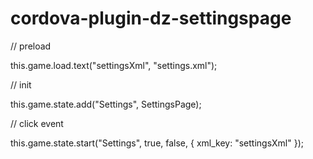 # cordova-plugin-dz-settingspage

// preload

this.game.load.text("settingsXml", "settings.xml");

// init

this.game.state.add("Settings", SettingsPage);

// click event

this.game.state.start("Settings", true, false, {
  xml_key: "settingsXml"
});
